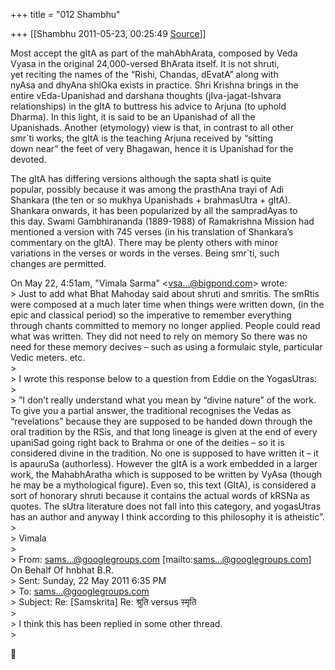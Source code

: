 +++
title = "012 Shambhu"

+++
[[Shambhu	2011-05-23, 00:25:49 [Source](https://groups.google.com/g/samskrita/c/dGP1MFRZYJI)]]



Most accept the gItA as part of the mahAbhArata, composed by Veda  
Vyasa in the original 24,000-versed BhArata itself. It is not shruti,  
yet reciting the names of the “Rishi, Chandas, dEvatA” along with  
nyAsa and dhyAna shlOka exists in practice. Shri Krishna brings in the  
entire vEda-Upanishad and darshana thoughts (jIva-jagat-Ishvara  
relationships) in the gItA to buttress his advice to Arjuna (to uphold  
Dharma). In this light, it is said to be an Upanishad of all the  
Upanishads. Another (etymology) view is that, in contrast to all other  
smr\`ti works, the gItA is the teaching Arjuna received by “sitting  
down near” the feet of very Bhagawan, hence it is Upanishad for the  
devoted.  
  
The gItA has differing versions although the sapta shatI is quite  
popular, possibly because it was among the prasthAna trayi of Adi  
Shankara (the ten or so mukhya Upanishads + brahmasUtra + gItA).  
Shankara onwards, it has been popularized by all the sampradAyas to  
this day. Swami Gambhirananda (1889-1988) of Ramakrishna Mission had  
mentioned a version with 745 verses (in his translation of Shankara’s  
commentary on the gItA). There may be plenty others with minor  
variations in the verses or words in the verses. Being smr\`ti, such  
changes are permitted.  

  
On May 22, 4:51am, "Vimala Sarma" \<[vsa...@bigpond.com]()\> wrote:  
\> Just to add what Bhat Mahoday said about shruti and smritis. The smRtis were composed at a much later time when things were written down, (in the epic and classical period) so the imperative to remember everything through chants committed to memory no longer applied. People could read what was written. They did not need to rely on memory So there was no need for these memory decives – such as using a formulaic style, particular Vedic meters. etc.  
\>  
\> I wrote this response below to a question from Eddie on the YogasUtras:  
\>  
\> ”I don’t really understand what you mean by “divine nature” of the work. To give you a partial answer, the traditional recognises the Vedas as “revelations” because they are supposed to be handed down through the oral tradition by the RSis, and that long lineage is given at the end of every upaniSad going right back to Brahma or one of the deities – so it is considered divine in the tradition. No one is supposed to have written it – it is apauruSa (authorless).  However the gItA is a work embedded in a larger work, the MahabhAratha which is supposed to be written by VyAsa (though he may be a mythological figure). Even so, this text (GItA), is considered a sort of honorary shruti because it contains the actual words of kRSNa as quotes. The sUtra literature does not fall into this category, and yogasUtras has an author and anyway I think according to this philosophy it is atheistic”.  
\>  
\> Vimala  
\>  
\> From: [sams...@googlegroups.com]() \[mailto:[sams...@googlegroups.com]()\] On Behalf Of hnbhat B.R.  
\> Sent: Sunday, 22 May 2011 6:35 PM  
\> To: [sams...@googlegroups.com]()  
\> Subject: Re: \[Samskrita\] Re: श्रुति versus स्मृति  
\>  
\> I think this has been replied in some other thread.  
\>  



